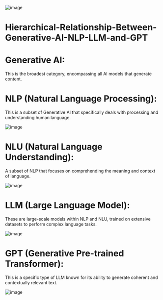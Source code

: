 ![image](https://github.com/iahalkhatib/Understanding-the-Hierarchical-Relationship-Between-Generative-AI-NLP-LLM-and-GPT/assets/170050432/4888c265-c1ce-4f5e-8762-dceca73a09dc)


# Hierarchical-Relationship-Between-Generative-AI-NLP-LLM-and-GPT


# Generative AI: 

This is the broadest category, encompassing all AI models that generate content.

# NLP (Natural Language Processing): 

This is a subset of Generative AI that specifically deals with processing and understanding human language.

![image](https://github.com/iahalkhatib/Understanding-the-Hierarchical-Relationship-Between-Generative-AI-NLP-LLM-and-GPT/assets/170050432/ddfe778d-31cc-4b73-8a42-a49ccb371388)


# NLU (Natural Language Understanding): 

A subset of NLP that focuses on comprehending the meaning and context of language.

![image](https://github.com/iahalkhatib/Understanding-the-Hierarchical-Relationship-Between-Generative-AI-NLP-LLM-and-GPT/assets/170050432/ee1714fa-be04-4164-a682-ea88f76d05ec)

# LLM (Large Language Model): 

These are large-scale models within NLP and NLU, trained on extensive datasets to perform complex language tasks.

![image](https://github.com/iahalkhatib/Understanding-the-Hierarchical-Relationship-Between-Generative-AI-NLP-LLM-and-GPT/assets/170050432/e06a112f-e716-46b5-bb56-15d5749f6a06)

# GPT (Generative Pre-trained Transformer): 

This is a specific type of LLM known for its ability to generate coherent and contextually relevant text.

![image](https://github.com/iahalkhatib/Understanding-the-Hierarchical-Relationship-Between-Generative-AI-NLP-LLM-and-GPT/assets/170050432/c753131d-ba38-404a-a76e-8acbfd9436de)
